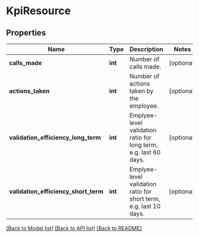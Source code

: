 # KpiResource

## Properties
Name | Type | Description | Notes
------------ | ------------- | ------------- | -------------
**calls_made** | **int** | Number of calls made. | [optional] 
**actions_taken** | **int** | Number of actions taken by the employee. | [optional] 
**validation_efficiency_long_term** | **int** | Emplyee-level validation ratio for long term, e.g. last 60 days. | [optional] 
**validation_efficiency_short_term** | **int** | Emplyee-level validation ratio for short term, e.g. last 10 days. | [optional] 

[[Back to Model list]](../README.md#documentation-for-models) [[Back to API list]](../README.md#documentation-for-api-endpoints) [[Back to README]](../README.md)


